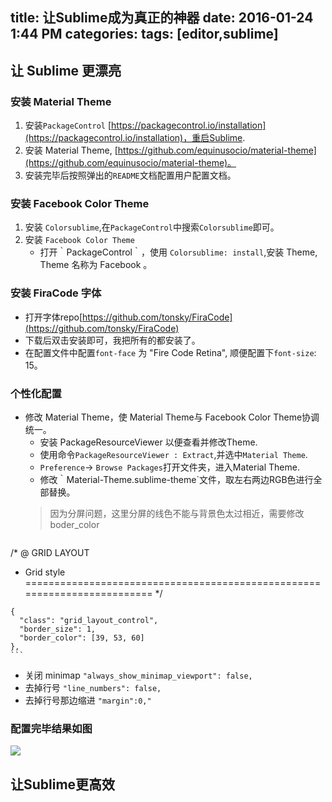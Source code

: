 title: 让Sublime成为真正的神器
date: 2016-01-24 1:44 PM
categories: 
tags: [editor,sublime]
---
## 让 Sublime 更漂亮

### 安装 Material Theme

1. 安装`PackageControl` [https://packagecontrol.io/installation](https://packagecontrol.io/installation)，重启Sublime.
1. 安装 Material Theme, [https://github.com/equinusocio/material-theme](https://github.com/equinusocio/material-theme)。
1. 安装完毕后按照弹出的`README`文档配置用户配置文档。

### 安装 Facebook Color Theme

1. 安装 `Colorsublime`,在`PackageControl`中搜索`Colorsublime`即可。
2. 安装 `Facebook Color Theme`
    * 打开｀PackageControl｀，使用 `Colorsublime: install`,安装 Theme, Theme 名称为 Facebook 。

### 安装 FiraCode 字体
* 打开字体repo[https://github.com/tonsky/FiraCode](https://github.com/tonsky/FiraCode)
* 下载后双击安装即可，我把所有的都安装了。
* 在配置文件中配置`font-face` 为 "Fire Code Retina", 顺便配置下`font-size`: 15。

### 个性化配置

* 修改 Material Theme，使 Material Theme与 Facebook Color Theme协调统一。
    * 安装 PackageResourceViewer 以便查看并修改Theme.
    * 使用命令`PackageResourceViewer : Extract`,并选中`Material Theme`.
    * `Preference`-> `Browse Packages`打开文件夹，进入Material Theme.
    * 修改｀Material-Theme.sublime-theme`文件，取左右两边RGB色进行全部替换。
    > 因为分屏问题，这里分屏的线色不能与背景色太过相近，需要修改boder_color
    ```json
/* @ GRID LAYOUT
   * Grid style
  ========================================================================= */

    {
      "class": "grid_layout_control",
      "border_size": 1,
      "border_color": [39, 53, 60]
    },
    ```
* 关闭 minimap `"always_show_minimap_viewport": false,`
* 去掉行号 `"line_numbers": false,`
* 去掉行号那边缩进 `"margin":0,"`

### 配置完毕结果如图

![](http://harchiko.qiniudn.com/Screen%20Shot%202015-12-28%20at%207.59.11%20PM.png)

## 让Sublime更高效
